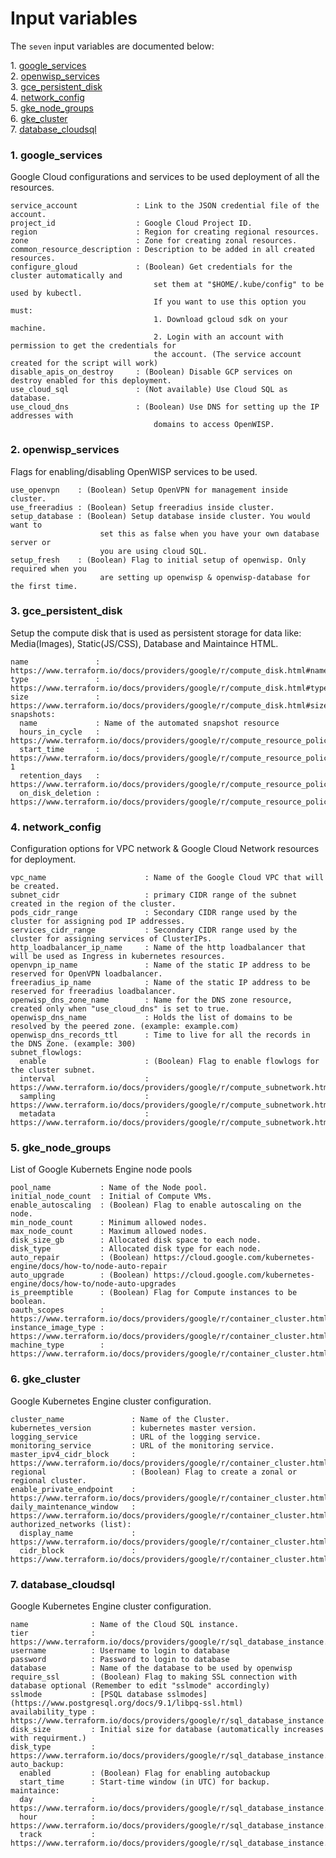 # Input variables

The `seven` input variables are documented below:

1\.  [google_services](#google_services)  
2\.  [openwisp_services](#openwisp_services)  
3\.  [gce_persistent_disk](#gce_persistent_disk)  
4\.  [network_config](#network_config)  
5\.  [gke_node_groups](#gke_node_groups)  
6\.  [gke_cluster](#gke_cluster)  
7\.  [database_cloudsql](#database_cloudsql)  

<a name="google_services"></a>

### 1\. google_services

Google Cloud configurations and services to be used deployment of all the resources.

```
service_account             : Link to the JSON credential file of the account.
project_id                  : Google Cloud Project ID.
region                      : Region for creating regional resources.
zone                        : Zone for creating zonal resources.
common_resource_description : Description to be added in all created resources.
configure_gloud             : (Boolean) Get credentials for the cluster automatically and
                                set them at "$HOME/.kube/config" to be used by kubectl.
                                If you want to use this option you must:
                                1. Download gcloud sdk on your machine.
                                2. Login with an account with permission to get the credentials for
                                the account. (The service account created for the script will work)
disable_apis_on_destroy     : (Boolean) Disable GCP services on destroy enabled for this deployment.
use_cloud_sql               : (Not available) Use Cloud SQL as database.
use_cloud_dns               : (Boolean) Use DNS for setting up the IP addresses with
                                domains to access OpenWISP.
```
<a name="openwisp_services"></a>

### 2\. openwisp_services

Flags for enabling/disabling OpenWISP services to be used.

```
use_openvpn    : (Boolean) Setup OpenVPN for management inside cluster.
use_freeradius : (Boolean) Setup freeradius inside cluster.
setup_database : (Boolean) Setup database inside cluster. You would want to
                    set this as false when you have your own database server or
                    you are using cloud SQL.
setup_fresh    : (Boolean) Flag to initial setup of openwisp. Only required when you
                    are setting up openwisp & openwisp-database for the first time.
```
<a name="gce_persistent_disk"></a>

### 3\. gce_persistent_disk

Setup the compute disk that is used as persistent storage for data like: Media(Images), Static(JS/CSS), Database and Maintaince HTML.

```
name               : https://www.terraform.io/docs/providers/google/r/compute_disk.html#name
type               : https://www.terraform.io/docs/providers/google/r/compute_disk.html#type
size               : https://www.terraform.io/docs/providers/google/r/compute_disk.html#size
snapshots:
  name             : Name of the automated snapshot resource
  hours_in_cycle   : https://www.terraform.io/docs/providers/google/r/compute_resource_policy.html#hours_in_cycle
  start_time       : https://www.terraform.io/docs/providers/google/r/compute_resource_policy.html#start_time-1
  retention_days   : https://www.terraform.io/docs/providers/google/r/compute_resource_policy.html#max_retention_days
  on_disk_deletion : https://www.terraform.io/docs/providers/google/r/compute_resource_policy.html#on_source_disk_delete
```
<a name="network_config"></a>

### 4\. network_config

Configuration options for VPC network & Google Cloud Network resources for deployment.

```
vpc_name                      : Name of the Google Cloud VPC that will be created.
subnet_cidr                   : primary CIDR range of the subnet created in the region of the cluster.
pods_cidr_range               : Secondary CIDR range used by the cluster for assigning pod IP addresses.
services_cidr_range           : Secondary CIDR range used by the cluster for assigning services of ClusterIPs.
http_loadbalancer_ip_name     : Name of the http loadbalancer that will be used as Ingress in kubernetes resources.
openvpn_ip_name               : Name of the static IP address to be reserved for OpenVPN loadbalancer.
freeradius_ip_name            : Name of the static IP address to be reserved for freeradius loadbalancer.
openwisp_dns_zone_name        : Name for the DNS zone resource, created only when "use_cloud_dns" is set to true.
openwisp_dns_name             : Holds the list of domains to be resolved by the peered zone. (example: example.com)
openwisp_dns_records_ttl      : Time to live for all the records in the DNS Zone. (example: 300)
subnet_flowlogs:
  enable                      : (Boolean) Flag to enable flowlogs for the cluster subnet.
  interval                    : https://www.terraform.io/docs/providers/google/r/compute_subnetwork.html#aggregation_interval
  sampling                    : https://www.terraform.io/docs/providers/google/r/compute_subnetwork.html#flow_sampling
  metadata                    : https://www.terraform.io/docs/providers/google/r/compute_subnetwork.html#metadata
```
<a name="gke_node_groups"></a>

### 5\. gke_node_groups

List of Google Kubernets Engine node pools

```
pool_name           : Name of the Node pool.
initial_node_count  : Initial of Compute VMs.
enable_autoscaling  : (Boolean) Flag to enable autoscaling on the node.
min_node_count      : Minimum allowed nodes.
max_node_count      : Maximum allowed nodes.
disk_size_gb        : Allocated disk space to each node.
disk_type           : Allocated disk type for each node.
auto_repair         : (Boolean) https://cloud.google.com/kubernetes-engine/docs/how-to/node-auto-repair
auto_upgrade        : (Boolean) https://cloud.google.com/kubernetes-engine/docs/how-to/node-auto-upgrades
is_preemptible      : (Boolean) Flag for Compute instances to be boolean.
oauth_scopes        : https://www.terraform.io/docs/providers/google/r/container_cluster.html#oauth_scopes
instance_image_type : https://www.terraform.io/docs/providers/google/r/container_cluster.html#disk_type
machine_type        : https://www.terraform.io/docs/providers/google/r/container_cluster.html#machine_type
```
<a name="gke_cluster"></a>

### 6\. gke_cluster

Google Kubernetes Engine cluster configuration.

```
cluster_name               : Name of the Cluster.
kubernetes_version         : kubernetes master version.
logging_service            : URL of the logging service.
monitoring_service         : URL of the monitoring service.
master_ipv4_cidr_block     : https://www.terraform.io/docs/providers/google/r/container_cluster.html#master_ipv4_cidr_block
regional                   : (Boolean) Flag to create a zonal or regional cluster.
enable_private_endpoint    : https://www.terraform.io/docs/providers/google/r/container_cluster.html#enable_private_endpoint
daily_maintenance_window   : https://www.terraform.io/docs/providers/google/r/container_cluster.html#daily_maintenance_window
authorized_networks (list):
  display_name             : https://www.terraform.io/docs/providers/google/r/container_cluster.html#display_name
  cidr_block               : https://www.terraform.io/docs/providers/google/r/container_cluster.html#cidr_block
```
<a name="database_cloudsql"></a>

### 7\. database_cloudsql

Google Kubernetes Engine cluster configuration.

```
name              : Name of the Cloud SQL instance.
tier              : https://www.terraform.io/docs/providers/google/r/sql_database_instance.html#tier
username          : Username to login to database
password          : Password to login to database
database          : Name of the database to be used by openwisp
require_ssl       : (Boolean) Flag to making SSL connection with database optional (Remember to edit "sslmode" accordingly)
sslmode           : [PSQL database sslmodes](https://www.postgresql.org/docs/9.1/libpq-ssl.html)
availability_type : https://www.terraform.io/docs/providers/google/r/sql_database_instance.html#availability_type
disk_size         : Initial size for database (automatically increases with requirment.)
disk_type         : https://www.terraform.io/docs/providers/google/r/sql_database_instance.html#disk_type
auto_backup:
  enabled         : (Boolean) Flag for enabling autobackup
  start_time      : Start-time window (in UTC) for backup.
maintaince:
  day             : https://www.terraform.io/docs/providers/google/r/sql_database_instance.html#day
  hour            : https://www.terraform.io/docs/providers/google/r/sql_database_instance.html#hour
  track           : https://www.terraform.io/docs/providers/google/r/sql_database_instance.html#update_track
```

